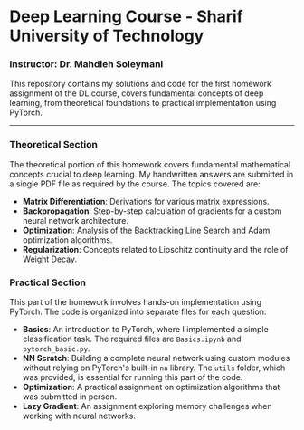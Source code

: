 # Deep Learning Course - Sharif University of Technology
### Instructor: Dr. Mahdieh Soleymani

This repository contains my solutions and code for the first homework assignment of the DL course, covers fundamental concepts of deep learning, from theoretical foundations to practical implementation using PyTorch. 

---

### **Theoretical Section**

The theoretical portion of this homework covers fundamental mathematical concepts crucial to deep learning. My handwritten answers are submitted in a single PDF file as required by the course. The topics covered are:

* **Matrix Differentiation**: Derivations for various matrix expressions.
* **Backpropagation**: Step-by-step calculation of gradients for a custom neural network architecture.
* **Optimization**: Analysis of the Backtracking Line Search and Adam optimization algorithms.
* **Regularization**: Concepts related to Lipschitz continuity and the role of Weight Decay.

### **Practical Section**

This part of the homework involves hands-on implementation using PyTorch. The code is organized into separate files for each question:

* **Basics**: An introduction to PyTorch, where I implemented a simple classification task. The required files are `Basics.ipynb` and `pytorch_basic.py`.
* **NN Scratch**: Building a complete neural network using custom modules without relying on PyTorch's built-in `nn` library. The `utils` folder, which was provided, is essential for running this part of the code.
* **Optimization**: A practical assignment on optimization algorithms that was submitted in person.
* **Lazy Gradient**: An assignment exploring memory challenges when working with neural networks.
